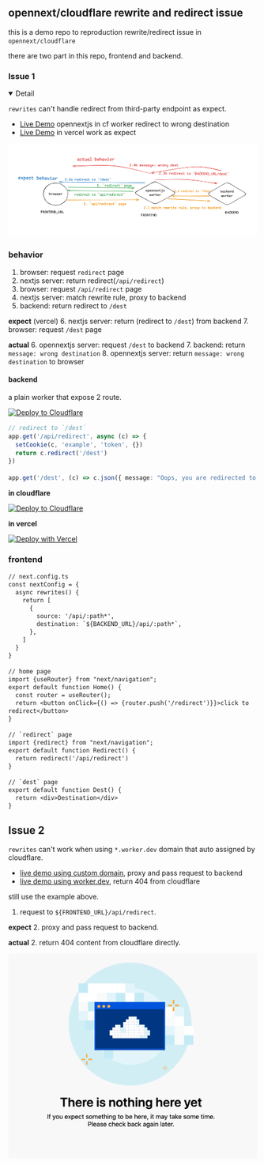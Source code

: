 ## opennext/cloudflare rewrite and redirect issue
this is a demo repo to reproduction rewrite/redirect issue in `opennext/cloudflare`

there are two part in this repo, frontend and backend.



### Issue 1
<details open>
<summary> Detail </summary>

`rewrites` can't handle redirect from third-party endpoint as expect.

- [Live Demo](https://next-rewrite-redirect-demo-frontend.ktlab.io) opennextjs in cf worker redirect to wrong destination
- [Live Demo](https://next-rewrite-redirect-demo.vercel.app) in vercel work as expect

![img.png](img-1.png)

### behavior
1. browser: request `redirect` page
2. nextjs server: return redirect(`/api/redirect`)
3. browser: request `/api/redirect` page 
4. nextjs server: match rewrite rule, proxy to backend
5. backend: return redirect to `/dest`

**expect** (vercel)
6. nextjs server: return (redirect to `/dest`) from backend
7. browser: request `/dest` page

**actual**
6. opennextjs server: request `/dest` to backend
7. backend: return `message: wrong destination`
8. opennextjs server: return `message: wrong destination` to browser

#### backend
a plain worker that expose 2 route.

[![Deploy to Cloudflare](https://deploy.workers.cloudflare.com/button)](https://deploy.workers.cloudflare.com/?url=https%3A%2F%2Fgithub.com%2FktKongTong%2Fnext-rewrite-redirect-demo%2Ftree%2Fmain%2Fbackend)

```ts
// redirect to `/dest`
app.get('/api/redirect', async (c) => {
  setCookie(c, 'example', 'token', {})
  return c.redirect('/dest')
})

app.get('/dest', (c) => c.json({ message: "Oops, you are redirected to the wrong page."}))

```
**in cloudflare**

[![Deploy to Cloudflare](https://deploy.workers.cloudflare.com/button)](https://deploy.workers.cloudflare.com/?url=https%3A%2F%2Fgithub.com%2FktKongTong%2Fnext-rewrite-redirect-demo%2Ftree%2Fmain%2Ffrontend)

**in vercel**

[![Deploy with Vercel](https://vercel.com/button)](https://vercel.com/new/clone?repository-url=https%3A%2F%2Fgithub.com%2F2FktKongTong%2Fnext-rewrite-redirect-demo%2Ftree%2Fmain%2Ffrontend)

### frontend
```tsx
// next.config.ts
const nextConfig = {
  async rewrites() {
    return [
      {
        source: '/api/:path*',
        destination: `${BACKEND_URL}/api/:path*`,
      },
    ]
  }
}

// home page
import {useRouter} from "next/navigation";
export default function Home() {
  const router = useRouter();
  return <button onClick={() => {router.push('/redirect')}}>click to redirect</button>
}

// `redirect` page
import {redirect} from "next/navigation";
export default function Redirect() {
  return redirect('/api/redirect')
}

// `dest` page
export default function Dest() {
  return <div>Destination</div>
}
```

</details>


## Issue 2

`rewrites` can't work when using `*.worker.dev` domain that auto assigned by cloudflare.

- [live demo using custom domain](https://next-rewrite-redirect-demo-frontend.ktlab.io/api/redirect), proxy and pass request to backend
- [live demo using worker.dev](https://next-rewrite-redirect-demo.kt-f63.workers.dev/redirect), return 404 from cloudflare

still use the example above.

1. request to `${FRONTEND_URL}/api/redirect`.

**expect**
2. proxy and pass request to backend.

**actual**
2. return 404 content from cloudflare directly.

![img_1.png](img-2.png)

